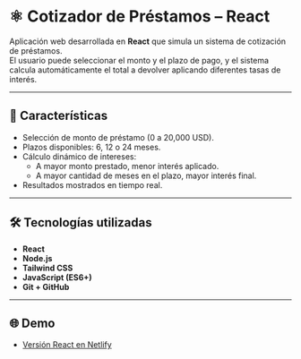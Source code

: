 # ⚛️ Cotizador de Préstamos – React

Aplicación web desarrollada en **React** que simula un sistema de cotización de préstamos.  
El usuario puede seleccionar el monto y el plazo de pago, y el sistema calcula automáticamente el total a devolver aplicando diferentes tasas de interés.  

---

## 🚀 Características

- Selección de monto de préstamo (0 a 20,000 USD).  
- Plazos disponibles: 6, 12 o 24 meses.  
- Cálculo dinámico de intereses:  
  - A mayor monto prestado, menor interés aplicado.  
  - A mayor cantidad de meses en el plazo, mayor interés final.  
- Resultados mostrados en tiempo real.  

---

## 🛠️ Tecnologías utilizadas

- **React**  
- **Node.js**  
- **Tailwind CSS**  
- **JavaScript (ES6+)**  
- **Git + GitHub**  

---

## 🌐 Demo

- [Versión React en Netlify](https://classy-maamoul-276e23.netlify.app/)

